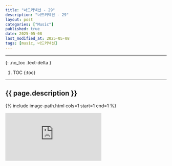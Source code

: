 ```yaml
---
title: "너드커넥션 - 29"
description: "너드커넥션 - 29"
layout: post
categories: ["Music"]
published: true
date: 2025-05-08
last_modified_at: 2025-05-08
tags: [music, 너드커넥션]
---
```

---
{: .no_toc .text-delta }

1. TOC
{:toc}
---

<!-- 글의 제목은 ##
    나머지 큰 제목은 ###
    이후 나머지는 3개이상 -->

## {{ page.description }}

{% include image-path.html cols=1 start=1 end=1 %}

<div class="video-container">
<iframe src="https://www.youtube.com/embed/12MDDuw2hH4" title="YouTube video player" frameborder="0" allow="accelerometer; autoplay; clipboard-write; encrypted-media; gyroscope; picture-in-picture; web-share" referrerpolicy="strict-origin-when-cross-origin" allowfullscreen></iframe>
</div>